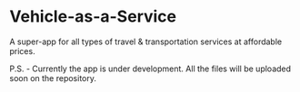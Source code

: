 # Vehicle-as-a-Service
A super-app for all types of travel &amp; transportation services at affordable prices.

P.S. - Currently the app is under development. All the files will be uploaded soon on the repository.
